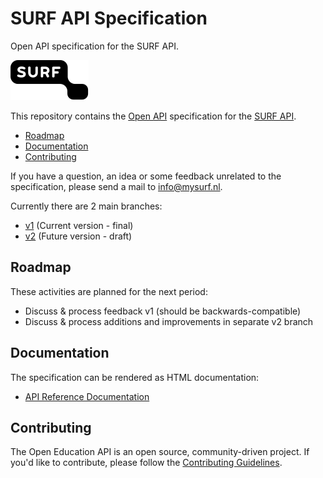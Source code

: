 # SURF API Specification
Open API specification for the SURF API.

![SURF API](surflogo.png)

This repository contains the [Open API](https://github.com/surf-api/specification) specification for the [SURF API](https://api.surf.nl/).

* [Roadmap](#roadmap)
* [Documentation](#documentation)
* [Contributing](#contributing)

If you have a question, an idea or some feedback unrelated to the specification, please send a mail to info@mysurf.nl.

Currently there are 2 main branches:

* [v1](https://github.com/surf-api/specification/tree/v1) (Current version - final)
* [v2](https://github.com/surf-api/specification/tree/v2) (Future version - draft)

## Roadmap

These activities are planned for the next period: 

* Discuss & process feedback v1 (should be backwards-compatible)
* Discuss & process additions and improvements in separate v2 branch

## Documentation

The specification can be rendered as HTML documentation:

* [API Reference Documentation](https://rawgit.com/surf-api/specification/v2/docs.html)

## Contributing

The Open Education API is an open source, community-driven project. If you'd like to contribute, please follow the [Contributing Guidelines](CONTRIBUTING.md).

